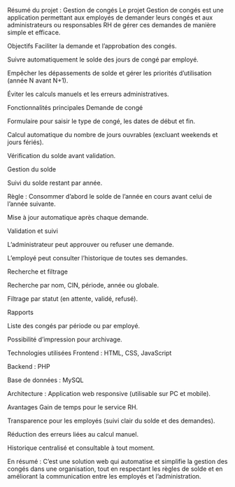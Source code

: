 Résumé du projet : Gestion de congés
Le projet Gestion de congés est une application permettant aux employés de demander leurs congés et aux administrateurs ou responsables RH de gérer ces demandes de manière simple et efficace.

Objectifs
Faciliter la demande et l’approbation des congés.

Suivre automatiquement le solde des jours de congé par employé.

Empêcher les dépassements de solde et gérer les priorités d’utilisation (année N avant N+1).

Éviter les calculs manuels et les erreurs administratives.

Fonctionnalités principales
Demande de congé

Formulaire pour saisir le type de congé, les dates de début et fin.

Calcul automatique du nombre de jours ouvrables (excluant weekends et jours fériés).

Vérification du solde avant validation.

Gestion du solde

Suivi du solde restant par année.

Règle : Consommer d’abord le solde de l’année en cours avant celui de l’année suivante.

Mise à jour automatique après chaque demande.

Validation et suivi

L’administrateur peut approuver ou refuser une demande.

L’employé peut consulter l’historique de toutes ses demandes.

Recherche et filtrage

Recherche par nom, CIN, période, année ou globale.

Filtrage par statut (en attente, validé, refusé).

Rapports

Liste des congés par période ou par employé.

Possibilité d’impression pour archivage.

Technologies utilisées
Frontend : HTML, CSS, JavaScript

Backend : PHP

Base de données : MySQL

Architecture : Application web responsive (utilisable sur PC et mobile).

Avantages
Gain de temps pour le service RH.

Transparence pour les employés (suivi clair du solde et des demandes).

Réduction des erreurs liées au calcul manuel.

Historique centralisé et consultable à tout moment.

 En résumé :
C’est une solution web qui automatise et simplifie la gestion des congés dans une organisation, tout en respectant les règles de solde et en améliorant la communication entre les employés et l’administration.
